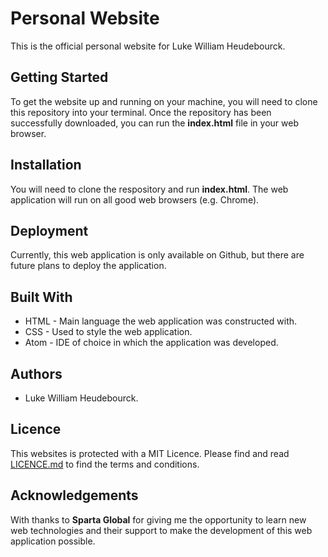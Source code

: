 # Personal Website
This is the official personal website for Luke William Heudebourck.
## Getting Started
To get the website up and running on your machine, you will need to clone this
repository into your terminal. Once the repository has been successfully
downloaded, you can run the **index.html** file in your web browser.
## Installation
You will need to clone the respository and run **index.html**.
The web application will run on all good web browsers (e.g. Chrome).
## Deployment
Currently, this web application is only available on Github, but there are
future plans to deploy the application.
## Built With
* HTML - Main language the web application was constructed with.
* CSS - Used to style the web application.
* Atom - IDE of choice in which the application was developed.
## Authors
* Luke William Heudebourck.
## Licence
This websites is protected with a MIT Licence. Please find and read
[LICENCE.md](LICENCE.md) to find the terms and conditions.
## Acknowledgements
With thanks to **Sparta Global** for giving me the opportunity to learn new
web technologies and their support to make the development of this web
application possible.
